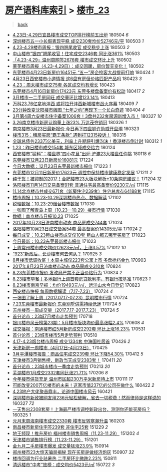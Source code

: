[房产语料库索引](../../README.md)  > [楼市_23](楼市_23.md)
====
> [back](../README.md)

- [4.23日-4.29日宜昌楼市成交TOP排行榜前五出炉](http://jkwz.applinzi.com/ittc/7099177621680292881.html#4.23%E6%97%A5-4.29%E6%97%A5%E5%AE%9C%E6%98%8C%E6%A5%BC%E5%B8%82%E6%88%90%E4%BA%A4TOP%E6%8E%92%E8%A1%8C%E6%A6%9C%E5%89%8D%E4%BA%94%E5%87%BA%E7%82%89) 180504 *6* 
- [深圳楼市五一小长假表现平稳 成交230套均价52746元/平](http://jkwz.applinzi.com/ittc/7098886872527012880.html#%E6%B7%B1%E5%9C%B3%E6%A5%BC%E5%B8%82%E4%BA%94%E4%B8%80%E5%B0%8F%E9%95%BF%E5%81%87%E8%A1%A8%E7%8E%B0%E5%B9%B3%E7%A8%B3+%E6%88%90%E4%BA%A4230%E5%A5%97%E5%9D%87%E4%BB%B752746%E5%85%83%2F%E5%B9%B3) 180503 *1* 
- [4.23-4.29楼市周报：银四翘尾收官 成交稳步上涨](http://jkwz.applinzi.com/ittc/7098826358291694603.html#4.23-4.29%E6%A5%BC%E5%B8%82%E5%91%A8%E6%8A%A5%EF%BC%9A%E9%93%B6%E5%9B%9B%E7%BF%98%E5%B0%BE%E6%94%B6%E5%AE%98+%E6%88%90%E4%BA%A4%E7%A8%B3%E6%AD%A5%E4%B8%8A%E6%B6%A8) 180503 *2* 
- [中山楼市“银四”翘尾收官！住宅成交2346套 同比涨361%](http://jkwz.applinzi.com/ittc/7098809290037134343.html#%E4%B8%AD%E5%B1%B1%E6%A5%BC%E5%B8%82%E2%80%9C%E9%93%B6%E5%9B%9B%E2%80%9D%E7%BF%98%E5%B0%BE%E6%94%B6%E5%AE%98%EF%BC%81%E4%BD%8F%E5%AE%85%E6%88%90%E4%BA%A42346%E5%A5%97+%E5%90%8C%E6%AF%94%E6%B6%A8361%25) 180503  
- [「4.23-4.29」温州周网签2676套 楼市成交环比上升](http://jkwz.applinzi.com/ittc/7098612358622741520.html#%E3%80%8C4.23-4.29%E3%80%8D%E6%B8%A9%E5%B7%9E%E5%91%A8%E7%BD%91%E7%AD%BE2676%E5%A5%97+%E6%A5%BC%E5%B8%82%E6%88%90%E4%BA%A4%E7%8E%AF%E6%AF%94%E4%B8%8A%E5%8D%87) 180502  
- [莱芜楼市周报（4.23-4.29日）：成交回暖，房价暂无变化！](http://jkwz.applinzi.com/ittc/7098445856535741451.html#%E8%8E%B1%E8%8A%9C%E6%A5%BC%E5%B8%82%E5%91%A8%E6%8A%A5%EF%BC%884.23-4.29%E6%97%A5%EF%BC%89%EF%BC%9A%E6%88%90%E4%BA%A4%E5%9B%9E%E6%9A%96%EF%BC%8C%E6%88%BF%E4%BB%B7%E6%9A%82%E6%97%A0%E5%8F%98%E5%8C%96%EF%BC%81) 180502  
- [东莞楼市4月23日新房价16451元 “五一”房企抢客大战提前打响](http://jkwz.applinzi.com/ittc/7095595325865853969.html#%E4%B8%9C%E8%8E%9E%E6%A5%BC%E5%B8%824%E6%9C%8823%E6%97%A5%E6%96%B0%E6%88%BF%E4%BB%B716451%E5%85%83+%E2%80%9C%E4%BA%94%E4%B8%80%E2%80%9D%E6%88%BF%E4%BC%81%E6%8A%A2%E5%AE%A2%E5%A4%A7%E6%88%98%E6%8F%90%E5%89%8D%E6%89%93%E5%93%8D) 180424 *1* 
- [4月23日西安楼市小道情报 这6盘有房但价格匹配产品吗](http://jkwz.applinzi.com/ittc/7095214758938805255.html#4%E6%9C%8823%E6%97%A5%E8%A5%BF%E5%AE%89%E6%A5%BC%E5%B8%82%E5%B0%8F%E9%81%93%E6%83%85%E6%8A%A5+%E8%BF%996%E7%9B%98%E6%9C%89%E6%88%BF%E4%BD%86%E4%BB%B7%E6%A0%BC%E5%8C%B9%E9%85%8D%E4%BA%A7%E5%93%81%E5%90%97) 180423 *3* 
- [4.23：周末楼市成交75套 各区成交均有增长](http://jkwz.applinzi.com/ittc/7095125989288051729.html#4.23%EF%BC%9A%E5%91%A8%E6%9C%AB%E6%A5%BC%E5%B8%82%E6%88%90%E4%BA%A475%E5%A5%97+%E5%90%84%E5%8C%BA%E6%88%90%E4%BA%A4%E5%9D%87%E6%9C%89%E5%A2%9E%E9%95%BF) 180423  
- [东莞楼市4月16日新房价17423元 东莞多楼盘备案价有松动](http://jkwz.applinzi.com/ittc/7092990899804177425.html#%E4%B8%9C%E8%8E%9E%E6%A5%BC%E5%B8%824%E6%9C%8816%E6%97%A5%E6%96%B0%E6%88%BF%E4%BB%B717423%E5%85%83+%E4%B8%9C%E8%8E%9E%E5%A4%9A%E6%A5%BC%E7%9B%98%E5%A4%87%E6%A1%88%E4%BB%B7%E6%9C%89%E6%9D%BE%E5%8A%A8) 180417 *2* 
- [3月楼市一二手房同旺 成交量环比增123.14%](http://jkwz.applinzi.com/ittc/7091396254347297808.html#3%E6%9C%88%E6%A5%BC%E5%B8%82%E4%B8%80%E4%BA%8C%E6%89%8B%E6%88%BF%E5%90%8C%E6%97%BA+%E6%88%90%E4%BA%A4%E9%87%8F%E7%8E%AF%E6%AF%94%E5%A2%9E123.14%25) 180413  
- [万科23.76亿拿地沣西 或将拉开沣西新城楼市战火序幕](http://jkwz.applinzi.com/ittc/7089906474912580614.html#%E4%B8%87%E7%A7%9123.76%E4%BA%BF%E6%8B%BF%E5%9C%B0%E6%B2%A3%E8%A5%BF+%E6%88%96%E5%B0%86%E6%8B%89%E5%BC%80%E6%B2%A3%E8%A5%BF%E6%96%B0%E5%9F%8E%E6%A5%BC%E5%B8%82%E6%88%98%E7%81%AB%E5%BA%8F%E5%B9%95) 180409 *7* 
- [23分钟改变沈阳楼市版图 “七年之约”再现下一个长白奇迹](http://jkwz.applinzi.com/ittc/7088123755358585866.html#23%E5%88%86%E9%92%9F%E6%94%B9%E5%8F%98%E6%B2%88%E9%98%B3%E6%A5%BC%E5%B8%82%E7%89%88%E5%9B%BE+%E2%80%9C%E4%B8%83%E5%B9%B4%E4%B9%8B%E7%BA%A6%E2%80%9D%E5%86%8D%E7%8E%B0%E4%B8%8B%E4%B8%80%E4%B8%AA%E9%95%BF%E7%99%BD%E5%A5%87%E8%BF%B9) 180404 *4* 
- [3月第4周六安楼市住宅备案1006套！3盘共232套房源新增入市！](http://jkwz.applinzi.com/ittc/7085162153361540113.html#3%E6%9C%88%E7%AC%AC4%E5%91%A8%E5%85%AD%E5%AE%89%E6%A5%BC%E5%B8%82%E4%BD%8F%E5%AE%85%E5%A4%87%E6%A1%881006%E5%A5%97%EF%BC%813%E7%9B%98%E5%85%B1232%E5%A5%97%E6%88%BF%E6%BA%90%E6%96%B0%E5%A2%9E%E5%85%A5%E5%B8%82%EF%BC%81) 180327 *10* 
- [3.26南京楼市新房认购量上涨23% 万达茂夺销冠](http://jkwz.applinzi.com/ittc/7084908792397693969.html#3.26%E5%8D%97%E4%BA%AC%E6%A5%BC%E5%B8%82%E6%96%B0%E6%88%BF%E8%AE%A4%E8%B4%AD%E9%87%8F%E4%B8%8A%E6%B6%A823%25+%E4%B8%87%E8%BE%BE%E8%8C%82%E5%A4%BA%E9%94%80%E5%86%A0) 180326 *1* 
- [南京楼市3月23日最新报价 今日再下四盘销许助威开盘潮](http://jkwz.applinzi.com/ittc/7083782197272380426.html#%E5%8D%97%E4%BA%AC%E6%A5%BC%E5%B8%823%E6%9C%8823%E6%97%A5%E6%9C%80%E6%96%B0%E6%8A%A5%E4%BB%B7+%E4%BB%8A%E6%97%A5%E5%86%8D%E4%B8%8B%E5%9B%9B%E7%9B%98%E9%94%80%E8%AE%B8%E5%8A%A9%E5%A8%81%E5%BC%80%E7%9B%98%E6%BD%AE) 180323  
- [楼市315：租房买房“霸王条款” 遇到打12315投诉！](http://jkwz.applinzi.com/ittc/7080644483802989574.html#%E6%A5%BC%E5%B8%82315%EF%BC%9A%E7%A7%9F%E6%88%BF%E4%B9%B0%E6%88%BF%E2%80%9C%E9%9C%B8%E7%8E%8B%E6%9D%A1%E6%AC%BE%E2%80%9D+%E9%81%87%E5%88%B0%E6%89%9312315%E6%8A%95%E8%AF%89%EF%BC%81) 180315  
- [全球总债务233万亿美元，利率上升期将引爆泡沫！香港楼市倒计时](http://jkwz.applinzi.com/ittc/7079579464977875975.html#%E5%85%A8%E7%90%83%E6%80%BB%E5%80%BA%E5%8A%A1233%E4%B8%87%E4%BA%BF%E7%BE%8E%E5%85%83%EF%BC%8C%E5%88%A9%E7%8E%87%E4%B8%8A%E5%8D%87%E6%9C%9F%E5%B0%86%E5%BC%95%E7%88%86%E6%B3%A1%E6%B2%AB%EF%BC%81%E9%A6%99%E6%B8%AF%E6%A5%BC%E5%B8%82%E5%80%92%E8%AE%A1%E6%97%B6) 180312 *1* 
- [1.23：昨日楼市成交154套 城东区域成交给力](http://jkwz.applinzi.com/ittc/7062077420209701898.html#1.23%EF%BC%9A%E6%98%A8%E6%97%A5%E6%A5%BC%E5%B8%82%E6%88%90%E4%BA%A4154%E5%A5%97+%E5%9F%8E%E4%B8%9C%E5%8C%BA%E5%9F%9F%E6%88%90%E4%BA%A4%E7%BB%99%E5%8A%9B) 180124  
- [西安楼市“猛料”：楼盘界“四小花旦”出炉 浐灞23大楼盘任你挑](http://jkwz.applinzi.com/ittc/7059950809435866122.html#%E8%A5%BF%E5%AE%89%E6%A5%BC%E5%B8%82%E2%80%9C%E7%8C%9B%E6%96%99%E2%80%9D%EF%BC%9A%E6%A5%BC%E7%9B%98%E7%95%8C%E2%80%9C%E5%9B%9B%E5%B0%8F%E8%8A%B1%E6%97%A6%E2%80%9D%E5%87%BA%E7%82%89+%E6%B5%90%E7%81%9E23%E5%A4%A7%E6%A5%BC%E7%9B%98%E4%BB%BB%E4%BD%A0%E6%8C%91) 180118 *6* 
- [东莞楼市12月23日新房价16081元](http://jkwz.applinzi.com/ittc/7050772552585053200.html#%E4%B8%9C%E8%8E%9E%E6%A5%BC%E5%B8%8212%E6%9C%8823%E6%97%A5%E6%96%B0%E6%88%BF%E4%BB%B716081%E5%85%83) 171224  
- [今日大数据：12月23日东莞最新楼市报价](http://jkwz.applinzi.com/ittc/7050192708960781329.html#%E4%BB%8A%E6%97%A5%E5%A4%A7%E6%95%B0%E6%8D%AE%EF%BC%9A12%E6%9C%8823%E6%97%A5%E4%B8%9C%E8%8E%9E%E6%9C%80%E6%96%B0%E6%A5%BC%E5%B8%82%E6%8A%A5%E4%BB%B7) 171223 *1* 
- [东莞楼市12月11日新房价17623元 调控中保持楼市健康稳定发展](http://jkwz.applinzi.com/ittc/7045880523505796113.html#%E4%B8%9C%E8%8E%9E%E6%A5%BC%E5%B8%8212%E6%9C%8811%E6%97%A5%E6%96%B0%E6%88%BF%E4%BB%B717623%E5%85%83+%E8%B0%83%E6%8E%A7%E4%B8%AD%E4%BF%9D%E6%8C%81%E6%A5%BC%E5%B8%82%E5%81%A5%E5%BA%B7%E7%A8%B3%E5%AE%9A%E5%8F%91%E5%B1%95) 171211 *2* 
- [纯干货！被抑制的2017！合肥楼市23大板块解析+10条购房建议！](http://jkwz.applinzi.com/ittc/7043161991047283729.html#%E7%BA%AF%E5%B9%B2%E8%B4%A7%EF%BC%81%E8%A2%AB%E6%8A%91%E5%88%B6%E7%9A%842017%EF%BC%81%E5%90%88%E8%82%A5%E6%A5%BC%E5%B8%8223%E5%A4%A7%E6%9D%BF%E5%9D%97%E8%A7%A3%E6%9E%90%2B10%E6%9D%A1%E8%B4%AD%E6%88%BF%E5%BB%BA%E8%AE%AE%EF%BC%81) 171204 *12* 
- [洛阳楼市11月14日交易备案91套 普通住宅最高备案价9230元/㎡](http://jkwz.applinzi.com/ittc/7036105046230565904.html#%E6%B4%9B%E9%98%B3%E6%A5%BC%E5%B8%8211%E6%9C%8814%E6%97%A5%E4%BA%A4%E6%98%93%E5%A4%87%E6%A1%8891%E5%A5%97+%E6%99%AE%E9%80%9A%E4%BD%8F%E5%AE%85%E6%9C%80%E9%AB%98%E5%A4%87%E6%A1%88%E4%BB%B79230%E5%85%83%2F%E3%8E%A1) 171115  
- [11.14北京楼市共成交671套（新房住宅239套）住宅总库存64188套](http://jkwz.applinzi.com/ittc/7036095041683063824.html#11.14%E5%8C%97%E4%BA%AC%E6%A5%BC%E5%B8%82%E5%85%B1%E6%88%90%E4%BA%A4671%E5%A5%97%EF%BC%88%E6%96%B0%E6%88%BF%E4%BD%8F%E5%AE%85239%E5%A5%97%EF%BC%89%E4%BD%8F%E5%AE%85%E6%80%BB%E5%BA%93%E5%AD%9864188%E5%A5%97) 171115  
- [楼市周报丨10.23-10.29深圳楼市热点、数据解读](http://jkwz.applinzi.com/ittc/7031389624860148753.html#%E6%A5%BC%E5%B8%82%E5%91%A8%E6%8A%A5%E4%B8%A810.23-10.29%E6%B7%B1%E5%9C%B3%E6%A5%BC%E5%B8%82%E7%83%AD%E7%82%B9%E3%80%81%E6%95%B0%E6%8D%AE%E8%A7%A3%E8%AF%BB) 171102  
- [锐理数据：10.23-29烟台楼市数据](http://jkwz.applinzi.com/ittc/7030296937125905424.html#%E9%94%90%E7%90%86%E6%95%B0%E6%8D%AE%EF%BC%9A10.23-29%E7%83%9F%E5%8F%B0%E6%A5%BC%E5%B8%82%E6%95%B0%E6%8D%AE) 171030  
- [一张图了解青岛上周（10.23—10.29）楼市行情](http://jkwz.applinzi.com/ittc/7030275495441204241.html#%E4%B8%80%E5%BC%A0%E5%9B%BE%E4%BA%86%E8%A7%A3%E9%9D%92%E5%B2%9B%E4%B8%8A%E5%91%A8%EF%BC%8810.23%E2%80%9410.29%EF%BC%89%E6%A5%BC%E5%B8%82%E8%A1%8C%E6%83%85) 171030  
- [数据｜南京楼市日报10.23](http://jkwz.applinzi.com/ittc/7028325910980330512.html#%E6%95%B0%E6%8D%AE%EF%BD%9C%E5%8D%97%E4%BA%AC%E6%A5%BC%E5%B8%82%E6%97%A5%E6%8A%A510.23) 171025  
- [2017年10月23日济南楼市动态 商品房成交744套](http://jkwz.applinzi.com/ittc/7027932538629260304.html#2017%E5%B9%B410%E6%9C%8823%E6%97%A5%E6%B5%8E%E5%8D%97%E6%A5%BC%E5%B8%82%E5%8A%A8%E6%80%81+%E5%95%86%E5%93%81%E6%88%BF%E6%88%90%E4%BA%A4744%E5%A5%97) 171024  
- [洛阳楼市10月23日成交备案54套 最高备案价14305元/平](http://jkwz.applinzi.com/ittc/7027929098893132816.html#%E6%B4%9B%E9%98%B3%E6%A5%BC%E5%B8%8210%E6%9C%8823%E6%97%A5%E6%88%90%E4%BA%A4%E5%A4%87%E6%A1%8854%E5%A5%97+%E6%9C%80%E9%AB%98%E5%A4%87%E6%A1%88%E4%BB%B714305%E5%85%83%2F%E5%B9%B3) 171024 *2* 
- [每日成交：10.23昆山楼市成交仅10套 昆山人都去哪里买房了](http://jkwz.applinzi.com/ittc/7027688940969133073.html#%E6%AF%8F%E6%97%A5%E6%88%90%E4%BA%A4%EF%BC%9A10.23%E6%98%86%E5%B1%B1%E6%A5%BC%E5%B8%82%E6%88%90%E4%BA%A4%E4%BB%8510%E5%A5%97+%E6%98%86%E5%B1%B1%E4%BA%BA%E9%83%BD%E5%8E%BB%E5%93%AA%E9%87%8C%E4%B9%B0%E6%88%BF%E4%BA%86) 171023  
- [今日最新：10.23东莞最新楼市报价](http://jkwz.applinzi.com/ittc/7027578092426626064.html#%E4%BB%8A%E6%97%A5%E6%9C%80%E6%96%B0%EF%BC%9A10.23%E4%B8%9C%E8%8E%9E%E6%9C%80%E6%96%B0%E6%A5%BC%E5%B8%82%E6%8A%A5%E4%BB%B7) 171023  
- [上周常州楼市成交均价12623元/㎡，上涨3.57%](http://jkwz.applinzi.com/ittc/7023599641885672465.html#%E4%B8%8A%E5%91%A8%E5%B8%B8%E5%B7%9E%E6%A5%BC%E5%B8%82%E6%88%90%E4%BA%A4%E5%9D%87%E4%BB%B712623%E5%85%83%2F%E3%8E%A1%EF%BC%8C%E4%B8%8A%E6%B6%A83.57%25) 171012 *10* 
- [“923”新政后，长沙楼市何去何从？](http://jkwz.applinzi.com/ittc/7017376081483662352.html#%E2%80%9C923%E2%80%9D%E6%96%B0%E6%94%BF%E5%90%8E%EF%BC%8C%E9%95%BF%E6%B2%99%E6%A5%BC%E5%B8%82%E4%BD%95%E5%8E%BB%E4%BD%95%E4%BB%8E%EF%BC%9F) 170925 *3* 
- [8月楼市低调收尾！本周主城仅223套公寓上市 多盘抢档金九](http://jkwz.applinzi.com/ittc/7009110015548589073.html#8%E6%9C%88%E6%A5%BC%E5%B8%82%E4%BD%8E%E8%B0%83%E6%94%B6%E5%B0%BE%EF%BC%81%E6%9C%AC%E5%91%A8%E4%B8%BB%E5%9F%8E%E4%BB%85223%E5%A5%97%E5%85%AC%E5%AF%93%E4%B8%8A%E5%B8%82+%E5%A4%9A%E7%9B%98%E6%8A%A2%E6%A1%A3%E9%87%91%E4%B9%9D) 170903  
- [2017年8月23日济南楼市动态 商品房成交310套](http://jkwz.applinzi.com/ittc/7005311771538359313.html#2017%E5%B9%B48%E6%9C%8823%E6%97%A5%E6%B5%8E%E5%8D%97%E6%A5%BC%E5%B8%82%E5%8A%A8%E6%80%81+%E5%95%86%E5%93%81%E6%88%BF%E6%88%90%E4%BA%A4310%E5%A5%97) 170824  
- [8.23东莞楼市报价 发改局严禁不正当价格行为](http://jkwz.applinzi.com/ittc/7005300032415466512.html#8.23%E4%B8%9C%E8%8E%9E%E6%A5%BC%E5%B8%82%E6%8A%A5%E4%BB%B7+%E5%8F%91%E6%94%B9%E5%B1%80%E4%B8%A5%E7%A6%81%E4%B8%8D%E6%AD%A3%E5%BD%93%E4%BB%B7%E6%A0%BC%E8%A1%8C%E4%B8%BA) 170824 *2* 
- [8.23楼市早餐丨多地银行上调首套房贷款利率，有银行按基准](http://jkwz.applinzi.com/ittc/7004930253418660881.html#8.23%E6%A5%BC%E5%B8%82%E6%97%A9%E9%A4%90%E4%B8%A8%E5%A4%9A%E5%9C%B0%E9%93%B6%E8%A1%8C%E4%B8%8A%E8%B0%83%E9%A6%96%E5%A5%97%E6%88%BF%E8%B4%B7%E6%AC%BE%E5%88%A9%E7%8E%87%EF%BC%8C%E6%9C%89%E9%93%B6%E8%A1%8C%E6%8C%89%E5%9F%BA%E5%87%86) 170823 *1* 
- [8.23楼市南京早报：均价19493元/㎡，远洋山水今日登记](http://jkwz.applinzi.com/ittc/7004907162982417425.html#8.23%E6%A5%BC%E5%B8%82%E5%8D%97%E4%BA%AC%E6%97%A9%E6%8A%A5%EF%BC%9A%E5%9D%87%E4%BB%B719493%E5%85%83%2F%E3%8E%A1%EF%BC%8C%E8%BF%9C%E6%B4%8B%E5%B1%B1%E6%B0%B4%E4%BB%8A%E6%97%A5%E7%99%BB%E8%AE%B0) 170823  
- [西安楼市快报 每周数据解读（7.17-7.23）](http://jkwz.applinzi.com/ittc/6993918397359064081.html#%E8%A5%BF%E5%AE%89%E6%A5%BC%E5%B8%82%E5%BF%AB%E6%8A%A5+%E6%AF%8F%E5%91%A8%E6%95%B0%E6%8D%AE%E8%A7%A3%E8%AF%BB%EF%BC%887.17-7.23%EF%BC%89) 170724 *4* 
- [一张图了解上周（2017.07.17-07.23）昆明楼市行情](http://jkwz.applinzi.com/ittc/6993868822690661393.html#%E4%B8%80%E5%BC%A0%E5%9B%BE%E4%BA%86%E8%A7%A3%E4%B8%8A%E5%91%A8%EF%BC%882017.07.17-07.23%EF%BC%89%E6%98%86%E6%98%8E%E6%A5%BC%E5%B8%82%E8%A1%8C%E6%83%85) 170724  
- [7.23东莞楼市最新报价 东莞别墅供需持续低迷](http://jkwz.applinzi.com/ittc/6993819857622402064.html#7.23%E4%B8%9C%E8%8E%9E%E6%A5%BC%E5%B8%82%E6%9C%80%E6%96%B0%E6%8A%A5%E4%BB%B7+%E4%B8%9C%E8%8E%9E%E5%88%AB%E5%A2%85%E4%BE%9B%E9%9C%80%E6%8C%81%E7%BB%AD%E4%BD%8E%E8%BF%B7) 170724 *5* 
- [苏州楼市一周成交量（2017.7.17-2017.7.23）](http://jkwz.applinzi.com/ittc/6993792279037608976.html#%E8%8B%8F%E5%B7%9E%E6%A5%BC%E5%B8%82%E4%B8%80%E5%91%A8%E6%88%90%E4%BA%A4%E9%87%8F%EF%BC%882017.7.17-2017.7.23%EF%BC%89) 170724 *5* 
- [首分论市：23城7月楼市走势预判](http://jkwz.applinzi.com/ittc/6991708270816134160.html#%E9%A6%96%E5%88%86%E8%AE%BA%E5%B8%82%EF%BC%9A23%E5%9F%8E7%E6%9C%88%E6%A5%BC%E5%B8%82%E8%B5%B0%E5%8A%BF%E9%A2%84%E5%88%A4) 170718  
- [银川楼市风云榜第23期：5月楼市版块均价最高涨幅2.4%](http://jkwz.applinzi.com/ittc/6976766397483844613.html#%E9%93%B6%E5%B7%9D%E6%A5%BC%E5%B8%82%E9%A3%8E%E4%BA%91%E6%A6%9C%E7%AC%AC23%E6%9C%9F%EF%BC%9A5%E6%9C%88%E6%A5%BC%E5%B8%82%E7%89%88%E5%9D%97%E5%9D%87%E4%BB%B7%E6%9C%80%E9%AB%98%E6%B6%A8%E5%B9%852.4%25) 170608 *4* 
- [成交播报：南通楼市红5月新房成交2292套 环比上涨16.23%](http://jkwz.applinzi.com/ittc/6973891292932080644.html#%E6%88%90%E4%BA%A4%E6%92%AD%E6%8A%A5%EF%BC%9A%E5%8D%97%E9%80%9A%E6%A5%BC%E5%B8%82%E7%BA%A25%E6%9C%88%E6%96%B0%E6%88%BF%E6%88%90%E4%BA%A42292%E5%A5%97+%E7%8E%AF%E6%AF%94%E4%B8%8A%E6%B6%A816.23%25) 170531  
- [首分论市：23城市楼市5月走势预判](http://jkwz.applinzi.com/ittc/6965852205608338437.html#%E9%A6%96%E5%88%86%E8%AE%BA%E5%B8%82%EF%BC%9A23%E5%9F%8E%E5%B8%82%E6%A5%BC%E5%B8%825%E6%9C%88%E8%B5%B0%E5%8A%BF%E9%A2%84%E5%88%A4) 170510  
- [4.17-4.23烟台楼市周报 成交1334套 中海国社居首](http://jkwz.applinzi.com/ittc/6960632552246232068.html#4.17-4.23%E7%83%9F%E5%8F%B0%E6%A5%BC%E5%B8%82%E5%91%A8%E6%8A%A5+%E6%88%90%E4%BA%A41334%E5%A5%97+%E4%B8%AD%E6%B5%B7%E5%9B%BD%E7%A4%BE%E5%B1%85%E9%A6%96) 170426 *2* 
- [天津新房一周楼市（4月17日-4月23日）](http://jkwz.applinzi.com/ittc/6960449064050099205.html#%E5%A4%A9%E6%B4%A5%E6%96%B0%E6%88%BF%E4%B8%80%E5%91%A8%E6%A5%BC%E5%B8%82%EF%BC%884%E6%9C%8817%E6%97%A5-4%E6%9C%8823%E6%97%A5%EF%BC%89) 170425  
- [3月平潭楼市报告：商品住宅成交239套 环比下降54.30%](http://jkwz.applinzi.com/ittc/6955678690447983620.html#3%E6%9C%88%E5%B9%B3%E6%BD%AD%E6%A5%BC%E5%B8%82%E6%8A%A5%E5%91%8A%EF%BC%9A%E5%95%86%E5%93%81%E4%BD%8F%E5%AE%85%E6%88%90%E4%BA%A4239%E5%A5%97+%E7%8E%AF%E6%AF%94%E4%B8%8B%E9%99%8D54.30%25) 170412 *5* 
- [天津楼市3月销售榜，新政当天成交2383套！](http://jkwz.applinzi.com/ittc/6955323690517529605.html#%E5%A4%A9%E6%B4%A5%E6%A5%BC%E5%B8%823%E6%9C%88%E9%94%80%E5%94%AE%E6%A6%9C%EF%BC%8C%E6%96%B0%E6%94%BF%E5%BD%93%E5%A4%A9%E6%88%90%E4%BA%A42383%E5%A5%97%EF%BC%81) 170411 *20* 
- [首分论市：23城市楼市一季度走势预判](http://jkwz.applinzi.com/ittc/6934243015957939204.html#%E9%A6%96%E5%88%86%E8%AE%BA%E5%B8%82%EF%BC%9A23%E5%9F%8E%E5%B8%82%E6%A5%BC%E5%B8%82%E4%B8%80%E5%AD%A3%E5%BA%A6%E8%B5%B0%E5%8A%BF%E9%A2%84%E5%88%A4) 170213 *20* 
- [芜湖楼市1月成交2332套同比涨21.71%](http://jkwz.applinzi.com/ittc/6931542096111731716.html#%E8%8A%9C%E6%B9%96%E6%A5%BC%E5%B8%821%E6%9C%88%E6%88%90%E4%BA%A42332%E5%A5%97%E5%90%8C%E6%AF%94%E6%B6%A821.71%25) 170206 *8* 
- [今年楼市供货充足 温州市区超230万平米新房待上市](http://jkwz.applinzi.com/ittc/6921783909640832005.html#%E4%BB%8A%E5%B9%B4%E6%A5%BC%E5%B8%82%E4%BE%9B%E8%B4%A7%E5%85%85%E8%B6%B3+%E6%B8%A9%E5%B7%9E%E5%B8%82%E5%8C%BA%E8%B6%85230%E4%B8%87%E5%B9%B3%E7%B1%B3%E6%96%B0%E6%88%BF%E5%BE%85%E4%B8%8A%E5%B8%82) 170111 *17* 
- [可能改变200万亿楼市的未来！这家市值237亿的公司在做什么](http://jkwz.applinzi.com/ittc/6824058757117903876.html#%E5%8F%AF%E8%83%BD%E6%94%B9%E5%8F%98200%E4%B8%87%E4%BA%BF%E6%A5%BC%E5%B8%82%E7%9A%84%E6%9C%AA%E6%9D%A5%EF%BC%81%E8%BF%99%E5%AE%B6%E5%B8%82%E5%80%BC237%E4%BA%BF%E7%9A%84%E5%85%AC%E5%8F%B8%E5%9C%A8%E5%81%9A%E4%BB%80%E4%B9%88) 160422 *2* 
- [4.23地产大佬聚首鼎丰，论道中国楼市风云](http://jkwz.applinzi.com/ittc/6823498382538441733.html#4.23%E5%9C%B0%E4%BA%A7%E5%A4%A7%E4%BD%AC%E8%81%9A%E9%A6%96%E9%BC%8E%E4%B8%B0%EF%BC%8C%E8%AE%BA%E9%81%93%E4%B8%AD%E5%9B%BD%E6%A5%BC%E5%B8%82%E9%A3%8E%E4%BA%91) 160421  
- [深圳楼市新政被网友用236元轻松破解，省去一切税费！然而律师是这样说的](http://jkwz.applinzi.com/ittc/6814374375356630021.html#%E6%B7%B1%E5%9C%B3%E6%A5%BC%E5%B8%82%E6%96%B0%E6%94%BF%E8%A2%AB%E7%BD%91%E5%8F%8B%E7%94%A8236%E5%85%83%E8%BD%BB%E6%9D%BE%E7%A0%B4%E8%A7%A3%EF%BC%8C%E7%9C%81%E5%8E%BB%E4%B8%80%E5%88%87%E7%A8%8E%E8%B4%B9%EF%BC%81%E7%84%B6%E8%80%8C%E5%BE%8B%E5%B8%88%E6%98%AF%E8%BF%99%E6%A0%B7%E8%AF%B4%E7%9A%84) 160327 *72* 
- [一天售出2308套房！上海最严楼市调控新政出台，测测你还能买房吗？](http://jkwz.applinzi.com/ittc/6813626505561113605.html#%E4%B8%80%E5%A4%A9%E5%94%AE%E5%87%BA2308%E5%A5%97%E6%88%BF%EF%BC%81%E4%B8%8A%E6%B5%B7%E6%9C%80%E4%B8%A5%E6%A5%BC%E5%B8%82%E8%B0%83%E6%8E%A7%E6%96%B0%E6%94%BF%E5%87%BA%E5%8F%B0%EF%BC%8C%E6%B5%8B%E6%B5%8B%E4%BD%A0%E8%BF%98%E8%83%BD%E4%B9%B0%E6%88%BF%E5%90%97%EF%BC%9F) 160325 *1* 
- [元月末周海南楼市成交2330套 楼市反转寒潮升温](http://jkwz.applinzi.com/ittc/6794525192453882884.html#%E5%85%83%E6%9C%88%E6%9C%AB%E5%91%A8%E6%B5%B7%E5%8D%97%E6%A5%BC%E5%B8%82%E6%88%90%E4%BA%A42330%E5%A5%97+%E6%A5%BC%E5%B8%82%E5%8F%8D%E8%BD%AC%E5%AF%92%E6%BD%AE%E5%8D%87%E6%B8%A9) 160203  
- [南昌楼市新房住宅签239套 非住宅25套](http://jkwz.applinzi.com/ittc/6781242413343572997.html#%E5%8D%97%E6%98%8C%E6%A5%BC%E5%B8%82%E6%96%B0%E6%88%BF%E4%BD%8F%E5%AE%85%E7%AD%BE239%E5%A5%97+%E9%9D%9E%E4%BD%8F%E5%AE%8525%E5%A5%97) 151229 *2* 
- [地王频现！推升房价 福州楼市销售周报（11.23-11.29）](http://jkwz.applinzi.com/ittc/6771271361301578756.html#%E5%9C%B0%E7%8E%8B%E9%A2%91%E7%8E%B0%EF%BC%81%E6%8E%A8%E5%8D%87%E6%88%BF%E4%BB%B7+%E7%A6%8F%E5%B7%9E%E6%A5%BC%E5%B8%82%E9%94%80%E5%94%AE%E5%91%A8%E6%8A%A5%EF%BC%8811.23-11.29%EF%BC%89) 151202 *4* 
- [天津楼市销售排行榜（11.23-11.29）](http://jkwz.applinzi.com/ittc/6770774779837809669.html#%E5%A4%A9%E6%B4%A5%E6%A5%BC%E5%B8%82%E9%94%80%E5%94%AE%E6%8E%92%E8%A1%8C%E6%A6%9C%EF%BC%8811.23-11.29%EF%BC%89) 151201  
- [金九月二手房楼市爆发 成交量猛涨23.9%](http://jkwz.applinzi.com/ittc/6741922903580525572.html#%E9%87%91%E4%B9%9D%E6%9C%88%E4%BA%8C%E6%89%8B%E6%88%BF%E6%A5%BC%E5%B8%82%E7%88%86%E5%8F%91+%E6%88%90%E4%BA%A4%E9%87%8F%E7%8C%9B%E6%B6%A823.9%25) 150914  
- [郑州楼市23大惊天骗局揭秘 现在买房是做经济炮灰](http://jkwz.applinzi.com/ittc/6739222189488948228.html#%E9%83%91%E5%B7%9E%E6%A5%BC%E5%B8%8223%E5%A4%A7%E6%83%8A%E5%A4%A9%E9%AA%97%E5%B1%80%E6%8F%AD%E7%A7%98+%E7%8E%B0%E5%9C%A8%E4%B9%B0%E6%88%BF%E6%98%AF%E5%81%9A%E7%BB%8F%E6%B5%8E%E7%82%AE%E7%81%B0) 150907 *32* 
- [楼市回调为行业祛暑热 二手房环比微跌2.23%](http://jkwz.applinzi.com/ittc/547650615679277031.html#%E6%A5%BC%E5%B8%82%E5%9B%9E%E8%B0%83%E4%B8%BA%E8%A1%8C%E4%B8%9A%E7%A5%9B%E6%9A%91%E7%83%AD+%E4%BA%8C%E6%89%8B%E6%88%BF%E7%8E%AF%E6%AF%94%E5%BE%AE%E8%B7%8C2.23%25) 150811  
- [清远楼市“中考”放榜：成交均价5423元/㎡](http://jkwz.applinzi.com/ittc/547650614993286519.html#%E6%B8%85%E8%BF%9C%E6%A5%BC%E5%B8%82%E2%80%9C%E4%B8%AD%E8%80%83%E2%80%9D%E6%94%BE%E6%A6%9C%EF%BC%9A%E6%88%90%E4%BA%A4%E5%9D%87%E4%BB%B75423%E5%85%83%2F%E3%8E%A1) 150722 *3* 

